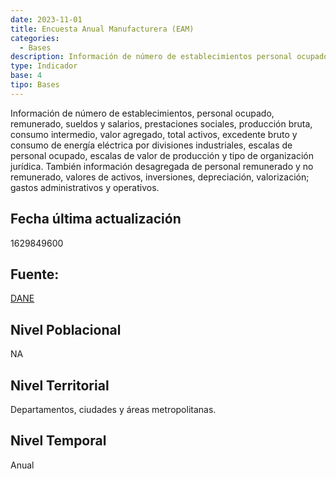 ```yaml
---
date: 2023-11-01
title: Encuesta Anual Manufacturera (EAM)
categories:
  - Bases
description: Información de número de establecimientos personal ocupado remunerado sueldos y salarios prestaciones sociales producción bruta consumo intermedio valor agregado total activos excedente bruto y consumo de energía eléctrica por divisiones industriales escalas de personal ocupado escalas de valor de producción y tipo de organización jurídica También información desagregada de personal remunerado y no remunerado valores de activos inversiones depreciación valorización gastos administrativos y operativos
type: Indicador
base: 4
tipo: Bases
--- 
```


Información de número de establecimientos, personal ocupado, remunerado, sueldos y salarios, prestaciones sociales, producción bruta, consumo intermedio, valor agregado, total activos, excedente bruto y consumo de energía eléctrica por divisiones industriales, escalas de personal ocupado, escalas de valor de producción y tipo de organización jurídica. También información desagregada de personal remunerado y no remunerado, valores de activos, inversiones, depreciación, valorización; gastos administrativos y operativos.

## Fecha última actualización
1629849600

## Fuente:
[DANE](https://www.dane.gov.co/index.php/estadisticas-por-tema/industria/encuesta-anual-manufacturera-enam)

## Nivel Poblacional
 NA

## Nivel Territorial
Departamentos, ciudades y áreas metropolitanas.

## Nivel Temporal
Anual